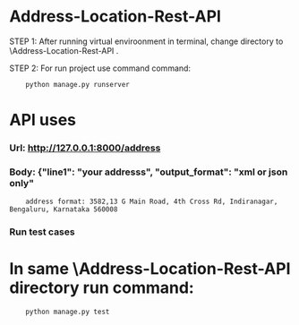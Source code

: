 # Address-Location-Rest-API

STEP 1: After running virtual enviroonment in terminal, change directory to \Address-Location-Rest-API .

STEP 2: For run project use command command:

        python manage.py runserver
        
# API uses

### Url: http://127.0.0.1:8000/address

### Body: {"line1": "your addresss", "output_format": "xml or json only"
    
        address format: 3582,13 G Main Road, 4th Cross Rd, Indiranagar, Bengaluru, Karnataka 560008
          
### Run test cases

# In same \Address-Location-Rest-API directory run command:

        python manage.py test
          
         
